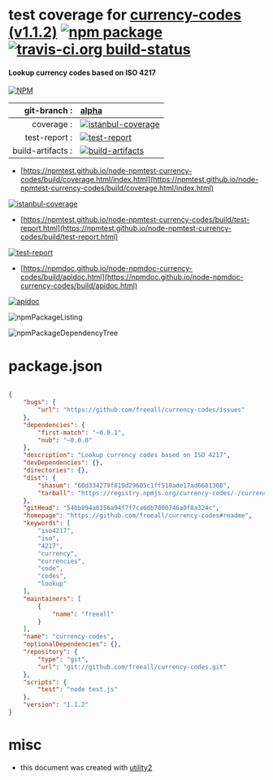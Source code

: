# test coverage for  [currency-codes (v1.1.2)](https://github.com/freeall/currency-codes#readme)  [![npm package](https://img.shields.io/npm/v/npmtest-currency-codes.svg?style=flat-square)](https://www.npmjs.org/package/npmtest-currency-codes) [![travis-ci.org build-status](https://api.travis-ci.org/npmtest/node-npmtest-currency-codes.svg)](https://travis-ci.org/npmtest/node-npmtest-currency-codes)
#### Lookup currency codes based on ISO 4217

[![NPM](https://nodei.co/npm/currency-codes.png?downloads=true&downloadRank=true&stars=true)](https://www.npmjs.com/package/currency-codes)

| git-branch : | [alpha](https://github.com/npmtest/node-npmtest-currency-codes/tree/alpha)|
|--:|:--|
| coverage : | [![istanbul-coverage](https://npmtest.github.io/node-npmtest-currency-codes/build/coverage.badge.svg)](https://npmtest.github.io/node-npmtest-currency-codes/build/coverage.html/index.html)|
| test-report : | [![test-report](https://npmtest.github.io/node-npmtest-currency-codes/build/test-report.badge.svg)](https://npmtest.github.io/node-npmtest-currency-codes/build/test-report.html)|
| build-artifacts : | [![build-artifacts](https://npmtest.github.io/node-npmtest-currency-codes/glyphicons_144_folder_open.png)](https://github.com/npmtest/node-npmtest-currency-codes/tree/gh-pages/build)|

- [https://npmtest.github.io/node-npmtest-currency-codes/build/coverage.html/index.html](https://npmtest.github.io/node-npmtest-currency-codes/build/coverage.html/index.html)

[![istanbul-coverage](https://npmtest.github.io/node-npmtest-currency-codes/build/screenCapture.buildCi.browser.%252Ftmp%252Fbuild%252Fcoverage.lib.html.png)](https://npmtest.github.io/node-npmtest-currency-codes/build/coverage.html/index.html)

- [https://npmtest.github.io/node-npmtest-currency-codes/build/test-report.html](https://npmtest.github.io/node-npmtest-currency-codes/build/test-report.html)

[![test-report](https://npmtest.github.io/node-npmtest-currency-codes/build/screenCapture.buildCi.browser.%252Ftmp%252Fbuild%252Ftest-report.html.png)](https://npmtest.github.io/node-npmtest-currency-codes/build/test-report.html)

- [https://npmdoc.github.io/node-npmdoc-currency-codes/build/apidoc.html](https://npmdoc.github.io/node-npmdoc-currency-codes/build/apidoc.html)

[![apidoc](https://npmdoc.github.io/node-npmdoc-currency-codes/build/screenCapture.buildCi.browser.%252Ftmp%252Fbuild%252Fapidoc.html.png)](https://npmdoc.github.io/node-npmdoc-currency-codes/build/apidoc.html)

![npmPackageListing](https://npmtest.github.io/node-npmtest-currency-codes/build/screenCapture.npmPackageListing.svg)

![npmPackageDependencyTree](https://npmtest.github.io/node-npmtest-currency-codes/build/screenCapture.npmPackageDependencyTree.svg)



# package.json

```json

{
    "bugs": {
        "url": "https://github.com/freeall/currency-codes/issues"
    },
    "dependencies": {
        "first-match": "~0.0.1",
        "nub": "~0.0.0"
    },
    "description": "Lookup currency codes based on ISO 4217",
    "devDependencies": {},
    "directories": {},
    "dist": {
        "shasum": "60d334279f819d29605c1ff518ade17ad6681308",
        "tarball": "https://registry.npmjs.org/currency-codes/-/currency-codes-1.1.2.tgz"
    },
    "gitHead": "54bb894a8356a94f7f7ca6db7000746a0f8a324c",
    "homepage": "https://github.com/freeall/currency-codes#readme",
    "keywords": [
        "iso4217",
        "iso",
        "4217",
        "currency",
        "currencies",
        "code",
        "codes",
        "lookup"
    ],
    "maintainers": [
        {
            "name": "freeall"
        }
    ],
    "name": "currency-codes",
    "optionalDependencies": {},
    "repository": {
        "type": "git",
        "url": "git://github.com/freeall/currency-codes.git"
    },
    "scripts": {
        "test": "node test.js"
    },
    "version": "1.1.2"
}
```



# misc
- this document was created with [utility2](https://github.com/kaizhu256/node-utility2)
